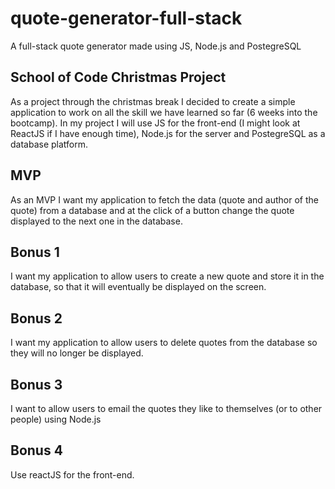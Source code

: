 # quote-generator-full-stack
A full-stack quote generator made using JS, Node.js and PostegreSQL

## School of Code Christmas Project
As a project through the christmas break I decided to create a simple application to work on all the skill we have learned so far (6 weeks into the bootcamp).
In my project I will use JS for the front-end (I might look at ReactJS if I have enough time), Node.js for the server and PostegreSQL as a database platform. 

## MVP
As an MVP I want my application to fetch the data (quote and author of the quote) from a database and at the click of a button change the quote displayed to the next one in the database.

## Bonus 1
I want my application to allow users to create a new quote and store it in the database, so that it will eventually be displayed on the screen.

## Bonus 2 
I want my application to allow users to delete quotes from the database so they will no longer be displayed.

## Bonus 3
I want to allow users to email the quotes they like to themselves (or to other people) using Node.js

## Bonus 4 
Use reactJS for the front-end.
